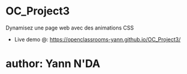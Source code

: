 # OC_Project3
Dynamisez une page web avec des animations CSS
- Live demo @: https://openclassrooms-yann.github.io/OC_Project3/
# author: Yann N'DA
